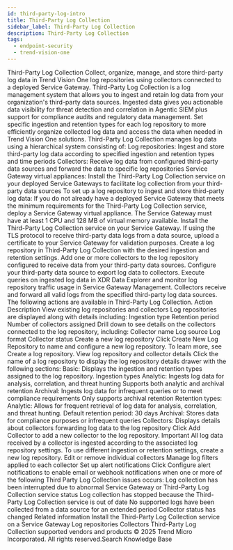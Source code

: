 ```yaml
---
id: third-party-log-intro
title: Third-Party Log Collection
sidebar_label: Third-Party Log Collection
description: Third-Party Log Collection
tags:
  - endpoint-security
  - trend-vision-one
---
```


 Third-Party Log Collection Collect, organize, manage, and store third-party log data in Trend Vision One log repositories using collectors connected to a deployed Service Gateway. Third-Party Log Collection is a log management system that allows you to ingest and retain log data from your organization's third-party data sources. Ingested data gives you actionable data visibility for threat detection and correlation in Agentic SIEM plus support for compliance audits and regulatory data management. Set specific ingestion and retention types for each log repository to more efficiently organize collected log data and access the data when needed in Trend Vision One solutions. Third-Party Log Collection manages log data using a hierarchical system consisting of: Log repositories: Ingest and store third-party log data according to specified ingestion and retention types and time periods Collectors: Receive log data from configured third-party data sources and forward the data to specific log repositories Service Gateway virtual appliances: Install the Third-Party Log Collection service on your deployed Service Gateways to facilitate log collection from your third-party data sources To set up a log repository to ingest and store third-party log data: If you do not already have a deployed Service Gateway that meets the minimum requirements for the Third-Party Log Collection service, deploy a Service Gateway virtual appliance. The Service Gateway must have at least 1 CPU and 128 MB of virtual memory available. Install the Third-Party Log Collection service on your Service Gateway. If using the TLS protocol to receive third-party data logs from a data source, upload a certificate to your Service Gateway for validation purposes. Create a log repository in Third-Party Log Collection with the desired ingestion and retention settings. Add one or more collectors to the log repository configured to receive data from your third-party data sources. Configure your third-party data source to export log data to collectors. Execute queries on ingested log data in XDR Data Explorer and monitor log repository traffic usage in Service Gateway Management. Collectors receive and forward all valid logs from the specified third-party log data sources. The following actions are available in Third-Party Log Collection. Action Description View existing log repositories and collectors Log repositories are displayed along with details including: Ingestion type Retention period Number of collectors assigned Drill down to see details on the collectors connected to the log repository, including: Collector name Log source Log format Collector status Create a new log repository Click Create New Log Repository to name and configure a new log repository. To learn more, see Create a log repository. View log repository and collector details Click the name of a log repository to display the log repository details drawer with the following sections: Basic: Displays the ingestion and retention types assigned to the log repository. Ingestion types Analytic: Ingests log data for analysis, correlation, and threat hunting Supports both analytic and archival retention Archival: Ingests log data for infrequent queries or to meet compliance requirements Only supports archival retention Retention types: Analytic: Allows for frequent retrieval of log data for analysis, correlation, and threat hunting. Default retention period: 30 days Archival: Stores data for compliance purposes or infrequent queries Collectors: Displays details about collectors forwarding log data to the log repository Click Add Collector to add a new collector to the log repository. Important All log data received by a collector is ingested according to the associated log repository settings. To use different ingestion or retention settings, create a new log repository. Edit or remove individual collectors Manage log filters applied to each collector Set up alert notifications Click Configure alert notifications to enable email or webhook notifications when one or more of the following Third Party Log Collection issues occurs: Log collection has been interrupted due to abnormal Service Gateway or Third-Party Log Collection service status Log collection has stopped because the Third-Party Log Collection service is out of date No supported logs have been collected from a data source for an extended period Collector status has changed Related information Install the Third-Party Log Collection service on a Service Gateway Log repositories Collectors Third-Party Log Collection supported vendors and products © 2025 Trend Micro Incorporated. All rights reserved.Search Knowledge Base